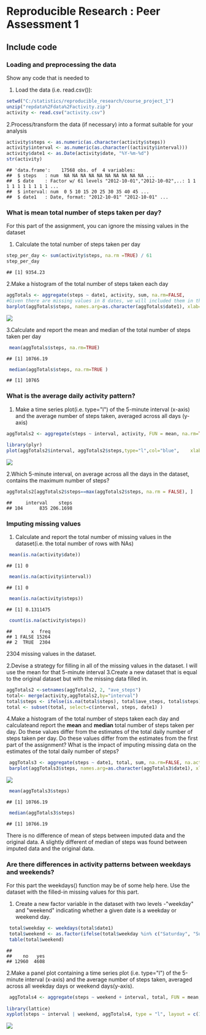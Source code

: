 Reproducible Research : Peer Assessment 1
================

Include code
------------

### **Loading and preprocessing the data**

Show any code that is needed to
1. Load the data (i.e. read.csv()):

``` r
setwd("C:/statistics/reproducible_research/course_project_1")
unzip("repdata%2Fdata%2Factivity.zip")
activity <- read.csv("activity.csv")
```

2.Process/transform the data (if necessary) into a format suitable for your analysis

``` r
activity$steps <- as.numeric(as.character(activity$steps))
activity$interval <- as.numeric(as.character((activity$interval)))
activity$date1 <- as.Date(activity$date, "%Y-%m-%d")
str(activity)
```

    ## 'data.frame':    17568 obs. of  4 variables:
    ##  $ steps   : num  NA NA NA NA NA NA NA NA NA NA ...
    ##  $ date    : Factor w/ 61 levels "2012-10-01","2012-10-02",..: 1 1 1 1 1 1 1 1 1 1 ...
    ##  $ interval: num  0 5 10 15 20 25 30 35 40 45 ...
    ##  $ date1   : Date, format: "2012-10-01" "2012-10-01" ...

### **What is mean total number of steps taken per day?**

For this part of the assignment, you can ignore the missing values in the dataset
1. Calculate the total number of steps taken per day

``` r
step_per_day <- sum(activity$steps, na.rm =TRUE) / 61 
step_per_day
```

    ## [1] 9354.23

2.Make a histogram of the total number of steps taken each day

``` r
aggTotals <- aggregate(steps ~ date1, activity, sum, na.rm=FALSE,       na.action=NULL )
#Given there are missing values in 8 dates, we will included them in the aggTotals  
barplot(aggTotals$steps, names.arg=as.character(aggTotals$date1), xlab="Date", ylab="Number of steps", main="Total Number of Steps Taken Each Day ")
```

![](PA1_template_files/figure-markdown_github/unnamed-chunk-4-1.png)

3.Calculate and report the mean and median of the total number of steps taken per day

``` r
 mean(aggTotals$steps, na.rm=TRUE) 
```

    ## [1] 10766.19

``` r
 median(aggTotals$steps, na.rm=TRUE )
```

    ## [1] 10765

### **What is the average daily activity pattern?**

1.  Make a time series plot(i.e. type="l") of the 5-minute interval (x-axis) and the average number of steps taken, averaged across all days (y-axis)

``` r
aggTotals2 <- aggregate(steps ~ interval, activity, FUN = mean, na.rm=TRUE)
 
library(plyr)
plot(aggTotals2$interval, aggTotals2$steps,type="l",col="blue",    xlab="Five Minute Interval", ylab="Number of steps",main="5-minute interval and the average number of steps taken across all days")
```

![](PA1_template_files/figure-markdown_github/unnamed-chunk-6-1.png)

2.Which 5-minute interval, on average across all the days in the dataset, contains the maximum number of steps?

``` r
aggTotals2[aggTotals2$steps==max(aggTotals2$steps, na.rm = FALSE), ]
```

    ##     interval    steps
    ## 104      835 206.1698

### **Imputing missing values**

1.  Calculate and report the total number of missing values in the dataset(i.e. the total number of rows with NAs)

``` r
 mean(is.na(activity$date))
```

    ## [1] 0

``` r
 mean(is.na(activity$interval))
```

    ## [1] 0

``` r
 mean(is.na(activity$steps))
```

    ## [1] 0.1311475

``` r
 count(is.na(activity$steps))
```

    ##       x  freq
    ## 1 FALSE 15264
    ## 2  TRUE  2304

2304 missing values in the dataset.

2.Devise a strategy for filling in all of the missing values in the dataset. I will use the mean for that 5-minute interval
3.Create a new dataset that is equal to the original dataset but with the missing data filled in.

``` r
aggTotals2 <-setnames(aggTotals2, 2, "ave_steps")
total<- merge(activity,aggTotals2,by="interval") 
total$steps <- ifelse(is.na(total$steps), total$ave_steps, total$steps)
total <- subset(total, select=c(interval, steps, date1) )
```

4.Make a histogram of the total number of steps taken each day and calculateand report the **mean** and **median** total number of steps taken per day. Do these values differ from the estimates of the total daily number of steps taken per day. Do these values differ from the estimates from the first part of the assignment? What is the impact of imputing missing data on the estimates of the total daily number of steps?

``` r
 aggTotals3 <- aggregate(steps ~ date1, total, sum, na.rm=FALSE, na.action=NULL )
 barplot(aggTotals3$steps, names.arg=as.character(aggTotals3$date1), xlab="Date", ylab="Number of steps", main="Total Number of Steps Taken Each Day")
```

![](PA1_template_files/figure-markdown_github/unnamed-chunk-10-1.png)

``` r
 mean(aggTotals3$steps) 
```

    ## [1] 10766.19

``` r
 median(aggTotals3$steps)
```

    ## [1] 10766.19

There is no difference of mean of steps between imputed data and the original data. A slightly different of median of steps was found between imputed data and the original data.

### **Are there differences in activity patterns between weekdays and weekends?**

For this part the weekdays() function may be of some help here. Use the dataset with the filled-in missing values for this part.
1. Create a new factor variable in the dataset with two levels -"weekday" and "weekend" indicating whether a given date is a weekday or weekend day.

``` r
 total$weekday <- weekdays(total$date1)
 total$weekend <- as.factor(ifelse(total$weekday %in% c("Saturday", "Sunday"), "yes", "no"))
 table(total$weekend)
```

    ## 
    ##    no   yes 
    ## 12960  4608

2.Make a panel plot containing a time series plot (i.e. type="l") of the 5-minute interval (x-axis) and the average number of steps taken, averaged across all weekday days or weekend days(y-axis).

``` r
 aggTotals4 <- aggregate(steps ~ weekend + interval, total, FUN = mean, na.rm=TRUE)
 
library(lattice)
xyplot(steps ~ interval | weekend, aggTotals4, type = "l", layout = c(1, 2), xlab = "Five Minute Interval", ylab = "Number of steps", main="The average number of steps taken across weekday")
```

![](PA1_template_files/figure-markdown_github/unnamed-chunk-12-1.png)
